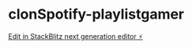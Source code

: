 # clonSpotify-playlistgamer

[Edit in StackBlitz next generation editor ⚡️](https://stackblitz.com/~/github.com/alejandrabarcena/clonSpotify-playlistgamer)